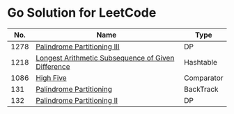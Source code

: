 # Go Solution for LeetCode

 No. | Name | Type |
--- | --- | ---
1278 | [Palindrome Partitioning III][1278] | DP
1218 | [Longest Arithmetic Subsequence of Given Difference][1218] | Hashtable
1086 | [High Five][1086] | Comparator
131 | [Palindrome Partitioning][131] | BackTrack
132 | [Palindrome Partitioning II][132] | DP



[1278]: ./1278.%20Palindrome%20Partitioning%20III/
[1218]: ./1218.%20Longest%20Arithmetic%20Subsequence%20of%20Given%20Difference/
[1086]: ./1086.%20High%20Five/
[131]: ./131.%20Palindrome%20Partitioning/
[132]: ./132.%20Palindrome%20Partitioning%20II/

